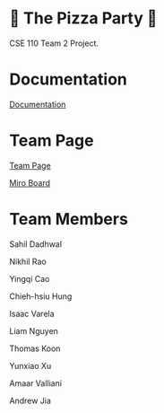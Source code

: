 # 🍕 The Pizza Party 🍕
CSE 110 Team 2 Project.

# Documentation

[Documentation](./out/index.html)

# Team Page

[Team Page](https://cse110-fa22-group2.github.io/team2-fa22-cse110/admin/team.html)

[Miro Board](https://miro.com/app/board/uXjVPJnCzps=/?share_link_id=992842944391)

# Team Members

Sahil Dadhwal

Nikhil Rao 

Yingqi Cao 

Chieh-hsiu Hung

Isaac Varela

Liam Nguyen

Thomas Koon

Yunxiao Xu

Amaar Valliani

Andrew Jia

